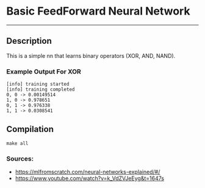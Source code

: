 # Basic FeedForward Neural Network
___

## Description
This is a simple nn that learns binary operators (XOR, AND, NAND).

### Example Output For XOR
```
[info] training started  
[info] training completed  
0, 0 -> 0.00149514  
1, 0 -> 0.978651  
0, 1 -> 0.976338  
1, 1 -> 0.0308541  
```

## Compilation
`make all`

### Sources:
- https://mlfromscratch.com/neural-networks-explained/#/
- https://www.youtube.com/watch?v=k_VdZVJeEyg&t=1647s
